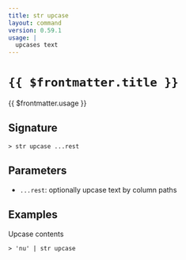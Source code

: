 ```yaml
---
title: str upcase
layout: command
version: 0.59.1
usage: |
  upcases text
---
```


# `{{ $frontmatter.title }}`

<div style='white-space: pre-wrap;'>{{ $frontmatter.usage }}</div>

## Signature

```> str upcase ...rest```

## Parameters

 -  `...rest`: optionally upcase text by column paths

## Examples

Upcase contents
```shell
> 'nu' | str upcase
```
